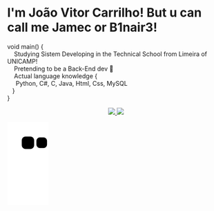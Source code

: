# I'm João Vitor Carrilho! But u can call me Jamec or B1nair3!
void main() { <br>
    Studying Sistem Developing in the Technical School from Limeira of UNICAMP! <br>
    Pretending to be a Back-End dev 🧐 <br>
    Actual language knowledge { <br>
        Python, C#, C, Java, Html, Css, MySQL <br>
    } <br>
} <br>
  
<div align="center">
  <a href="https://github.com/B1nair3">
  <img height="180em" src="https://github-readme-stats.vercel.app/api?username=B1nair3&show_icons=true&theme=dark&include_all_commits=true&count_private=true"/>
  <img height="180em" src="https://github-readme-stats.vercel.app/api/top-langs/?username=B1nair3&layout=compact&langs_count=7&theme=dark"/>
</div>
  
  
  
   ![Snake animation](https://github.com/B1nair3/B1nair3/blob/output/github-contribution-grid-snake.svg)
